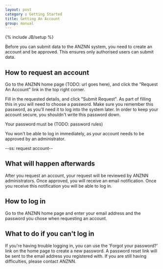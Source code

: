 ```yaml
---
layout: post
category : Getting Started
title: Getting An Account
group: manual
---
```

{% include JB/setup %}

Before you can submit data to the ANZNN system, you need to create an account and be approved. This ensures only authorised users can submit data.

## How to request an account
Go to the ANZNN home page (TODO: url goes here), and click the "Request An Account" link in the top right corner.

Fill in the requested details, and click "Submit Request". As part of filling this in you will need to choose a password. Make sure you remember this password, as you'll need it to log into the system later. In order to keep your account secure, you shouldn't write this password down.

Your password must be (TODO: password rules)

You won't be able to log in immediately, as your account needs to be approved by an administrator.

--ss: request account--

## What will happen afterwards
After you request an account, your request will be reviewed by ANZNN administrators. Once approved, you will receive an email notification. Once you receive this notification you will be able to log in. 

## How to log in
Go to the ANZNN home page and enter your email address and the password you chose when requesting an account.

## What to do if you can't log in
If you're having trouble logging in, you can use the 'Forgot your password?' link on the home page to create a new password. A password reset link will be sent to the email address you registered with. If you are still having difficulties, please contact ANZNN.


